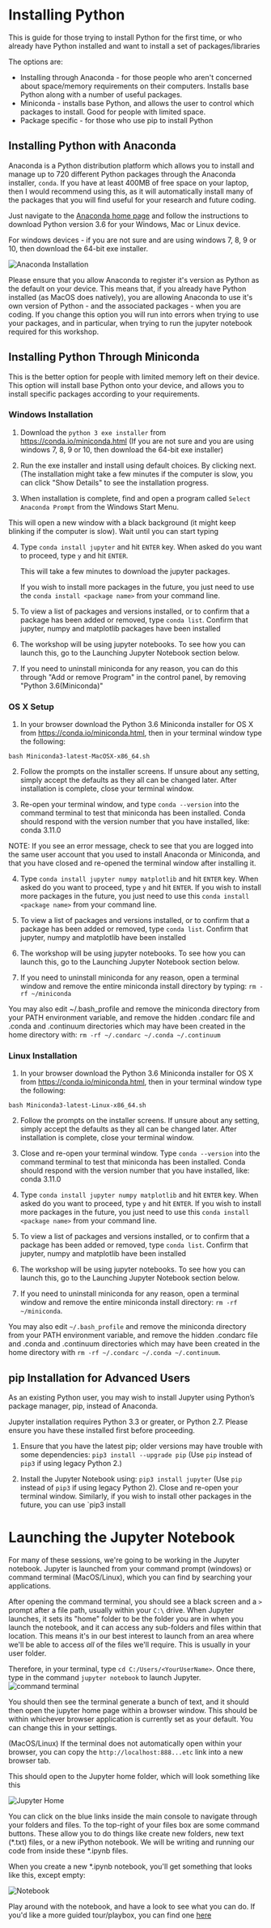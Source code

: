 # Installing Python

This is guide for those trying to install Python for the first time, or who already have Python installed and want to install a set of packages/libraries

The options are:
- Installing through Anaconda - for those people who aren't concerned about space/memory requirements on their computers. Installs base Python along with a number of useful packages.
- Miniconda - installs base Python, and allows the user to control which packages to install. Good for people with limited space.
- Package specific - for those who use pip to install Python

## Installing Python with Anaconda

Anaconda is a Python distribution platform which allows you to install and manage up to 720 different Python packages through the Anaconda installer, `conda`. If you have at least 400MB of free space on your laptop, then I would recommend using this, as it will automatically install many of the packages that you will find useful for your research and future coding. 

Just navigate to the [Anaconda home page](https://www.continuum.io/downloads) and follow the instructions to download Python version 3.6 for your Windows, Mac or Linux device. 

For windows devices - if you are not sure and are using windows 7, 8, 9 or 10, then download the 64-bit exe installer.

![Anaconda Installation](https://github.com/resbaz/August2017_introPython/blob/master/Anaconda.png "Anaconda Python Installation")

Please ensure that you allow Anaconda to register it's version as Python as the default on your device. This means that, if you already have Python installed (as MacOS does natively), you are allowing Anaconda to use it's own version of Python - and the associated packages - when you are coding. If you change this option you will run into errors when trying to use your packages, and in particular, when trying to run the jupyter notebook required for this workshop.



## Installing Python Through Miniconda

This is the better option for people with limited memory left on their device. This option will install base Python onto your device, and allows you to install specific packages according to your requirements.  

### Windows Installation

1) Download the `python 3 exe installer` from https://conda.io/miniconda.html (If you are not sure and you are using windows 7, 8, 9 or 10, then download the 64-bit exe installer)

2) Run the exe installer and install using default choices.  By clicking next.  (The installation might take a few minutes if the computer is slow, you can click "Show Details" to see the installation progress.

3) When installation is complete, find and open a program called `Select Anaconda Prompt` from the Windows Start Menu. 

This will open a new window with a black background (it might keep blinking if the computer is slow).  Wait until you can start typing

4) Type `conda install jupyter` and hit `ENTER` key.  When asked do you want to proceed, type `y` and hit `ENTER`.

   This will take a few minutes to download the jupyter packages. 
   
    If you wish to install more packages in the future, you just need to use the `conda install <package name>` from your command line.

5) To view a list of packages and versions installed, or to confirm that a package has been added or removed, type `conda list`. Confirm that jupyter, numpy and matplotlib packages have been installed

6) The workshop will be using jupyter notebooks. To see how you can launch this, go to the Launching Jupyter Notebook section below.

7) If you need to uninstall miniconda for any reason, you can do this through "Add or remove Program" in the control panel, by removing "Python 3.6(Miniconda)"


### OS X Setup

1) In your browser download the Python 3.6 Miniconda installer for OS X from https://conda.io/miniconda.html, then in your terminal window type the following:

`bash Miniconda3-latest-MacOSX-x86_64.sh`

2) Follow the prompts on the installer screens. If unsure about any setting, simply accept the defaults as they all can be changed later. After installation is complete, close your terminal window.

3) Re-open your terminal window, and type `conda --version` into the command terminal to test that miniconda has been installed. Conda should respond with the version number that you have installed, like: conda 3.11.0

NOTE: If you see an error message, check to see that you are logged into the same user account that you used to install Anaconda or Miniconda, and that you have closed and re-opened the terminal window after installing it.

4) Type `conda install jupyter numpy matplotlib` and hit `ENTER` key.  When asked do you want to proceed, type `y` and hit `ENTER`. If you wish to install more packages in the future, you just need to use this `conda install <package name>` from your command line.

5) To view a list of packages and versions installed, or to confirm that a package has been added or removed, type `conda list`. Confirm that jupyter, numpy and matplotlib have been installed

6) The workshop will be using jupyter notebooks. To see how you can launch this, go to the Launching Jupyter Notebook section below.

7) If you need to uninstall miniconda for any reason, open a terminal window and remove the entire miniconda install directory by typing: `rm -rf ~/miniconda` 

You may also edit ~/.bash_profile and remove the miniconda directory from your PATH environment variable, and remove the hidden .condarc file and .conda and .continuum directories which may have been created in the home directory with: `rm -rf ~/.condarc ~/.conda ~/.continuum`

### Linux Installation

1) In your browser download the Python 3.6 Miniconda installer for OS X from https://conda.io/miniconda.html, then in your terminal window type the following:

`bash Miniconda3-latest-Linux-x86_64.sh`

2) Follow the prompts on the installer screens. If unsure about any setting, simply accept the defaults as they all can be changed later. After installation is complete, close your terminal window.

3) Close and re-open your terminal window. Type `conda --version` into the command terminal to test that miniconda has been installed. Conda should respond with the version number that you have installed, like: conda 3.11.0

4) Type `conda install jupyter numpy matplotlib` and hit `ENTER` key.  When asked do you want to proceed, type `y` and hit `ENTER`. If you wish to install more packages in the future, you just need to use this `conda install <package name>` from your command line.

5) To view a list of packages and versions installed, or to confirm that a package has been added or removed, type `conda list`. Confirm that jupyter, numpy and matplotlib have been installed

6) The workshop will be using jupyter notebooks. To see how you can launch this, go to the Launching Jupyter Notebook section below.

7) If you need to uninstall miniconda for any reason, open a terminal window and remove the entire miniconda install directory: `rm -rf ~/miniconda`. 

You may also edit `~/.bash_profile` and remove the miniconda directory from your PATH environment variable, and remove the hidden .condarc file and .conda and .continuum directories which may have been created in the home directory with `rm -rf ~/.condarc ~/.conda ~/.continuum`.


## pip Installation for Advanced Users

As an existing Python user, you may wish to install Jupyter using Python’s package manager, pip, instead of Anaconda.

Jupyter installation requires Python 3.3 or greater, or Python 2.7. Please ensure you have these installed first before proceeding. 

1) Ensure that you have the latest pip; older versions may have trouble with some dependencies: `pip3 install --upgrade pip`
(Use `pip` instead of `pip3` if using legacy Python 2.)

2) Install the Jupyter Notebook using: `pip3 install jupyter` (Use `pip` instead of `pip3` if using legacy Python 2). Close and re-open your terminal window.
Similarly, if you wish to install other packages in the future, you can use `pip3 install <package names>

# Launching the Jupyter Notebook

For many of these sessions, we're going to be working in the Jupyter notebook. Jupyter is launched from your command prompt (windows) or command 
terminal (MacOS/Linux), which you can find by searching your applications. 

After opening the command terminal, you should see a black screen and a `>` prompt after a file path, usually within your `C:\` drive. 
When Jupyter launches, it sets its "home" folder to be the folder you are in when you launch the notebook, and it can access any sub-folders and files within that location. 
This means it's in our best interest to launch from an area where we'll be able to access _all_ of the files we'll require. This is usually in your user folder.

Therefore, in your terminal, type `cd C:/Users/<YourUserName>`. Once there, type in the command `jupyter notebook` to launch Jupyter.
![command terminal](https://github.com/resbaz/August2017_introPython/blob/master/controlpanel.PNG "Command Line Launch")

You should then see the terminal generate a bunch of text, and it should then open the jupyter home page within a browser window. 
This should be within whichever browser application is currently set as your default. You can change this in your settings. 

(MacOS/Linux) If the terminal does not automatically open within your browser, you can copy the `http://localhost:888...etc` link into a new browser tab.

This should open to the Jupyter home folder, which will look something like this

![Jupyter Home](https://github.com/resbaz/August2017_introPython/blob/master/jupyterHome.PNG "Jupyter Home Page")

You can click on the blue links inside the main console to navigate through your folders and files. To the top-right of your files 
box are some command buttons. These allow you to do things like create new folders, new text (*.txt) files, or a new iPython notebook. 
We will be writing and running our code from inside these *.ipynb files.

When you create a new *.ipynb notebook, you'll get something that looks like this, except empty:

![Notebook](https://github.com/resbaz/August2017_introPython/blob/master/jupyterNotebook.PNG "A guided tour to the *.ipynb")

Play around with the notebook, and have a look to see what you can do. If you'd like a more guided tour/playbox, you can find one [here](http://nbviewer.jupyter.org/github/jupyter/notebook/blob/master/docs/source/examples/Notebook/Notebook%20Basics.ipynb)
